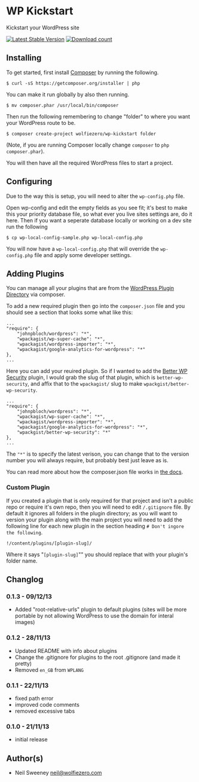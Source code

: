 WP Kickstart
===============================================================================

Kickstart your WordPress site

[![Latest Stable Version](https://poser.pugx.org/wolfiezero/wp-kickstart/version.png)](https://packagist.org/packages/wolfiezero/wp-kickstart)
[![Download count](https://poser.pugx.org/wolfiezero/wp-kickstart/d/total.png)](https://packagist.org/packages/wolfiezero/wp-kickstart)



Installing
-------------------------------------------------------------------------------

To get started, first install [Composer](http://getcomposer.com/) by running
the following.

    $ curl -sS https://getcomposer.org/installer | php

You can make it run globally by also then running.

    $ mv composer.phar /usr/local/bin/composer

Then run the following remembering to change "folder" to where you want your
WordPress route to be.

    $ composer create-project wolfiezero/wp-kickstart folder

(Note, if you are running Composer locally change `composer` to `php
composer.phar`).

You will then have all the required WordPress files to start a project.


Configuring
-------------------------------------------------------------------------------

Due to the way this is setup, you will need to alter the `wp-config.php` file.

Open wp-config and edit the empty fields as you see fit; it's best to make this
your priority database file, so what ever you live sites settings are, do it
here. Then if you want a seperate database locally or working on a dev site run
the following

    $ cp wp-local-config-sample.php wp-local-config.php

You will now have a `wp-local-config.php` that will override the
`wp-config.php` file and apply some developer settings.


Adding Plugins
-------------------------------------------------------------------------------

You can manage all your plugins that are from the [WordPress Plugin Directory](http://wordpress.org/plugins/)
via composer.

To add a new required plugin then go into the `composer.json` file and you
should see a section that looks some what like this:

    ...
    "require": {
        "johnpbloch/wordpress": "*",
        "wpackagist/wp-super-cache": "*",
        "wpackagist/wordpress-importer": "*",
        "wpackagist/google-analytics-for-wordpress": "*"
    },
    ...

Here you can add your reuired plugin. So if I wanted to add the [Better WP
Security](http://wordpress.org/plugins/better-wp-security/) plugin, I would
grab the slug of that plugin, which is `better-wp-security`, and affix that to
the `wpackagist/` slug to make `wpackgist/better-wp-security`.

    ...
    "require": {
        "johnpbloch/wordpress": "*",
        "wpackagist/wp-super-cache": "*",
        "wpackagist/wordpress-importer": "*",
        "wpackagist/google-analytics-for-wordpress": "*",
        "wpackgist/better-wp-security": "*"
    },
    ...

The `"*"` is to specify the latest verison, you can change that to the version
number you will always require, but probably best just leave as is.

You can read more about how the composer.json file works in [the docs](http://getcomposer.org/doc/).

### Custom Plugin

If you created a plugin that is only required for that project and isn't a
public repo or require it's own repo, then you will need to edit `/.gitignore`
file. By default it ignores all folders in the plugin directory; as you will
want to version your plugin along with the main project you will need to add
the following line for each new plugin in the section heading
`# Don't ingore the following`.

    !/content/plugins/[plugin-slug]/

Where it says "`[plugin-slug]`"" you should replace that with your plugin's
folder name.


Changlog
-------------------------------------------------------------------------------

### 0.1.3 - 09/12/13

- Added "root-relative-urls" plugin to default plugins (sites will be more
  portable by not allowing WordPress to use the domain for interal images)

### 0.1.2 - 28/11/13

- Updated README with info about plugins
- Change the .gitignore for plugins to the root .gitignore (and made it pretty)
- Removed `en_GB` from `WPLANG`

### 0.1.1 - 22/11/13

- fixed path error
- improved code comments
- removed excessive tabs

### 0.1.0 - 21/11/13

- initial release


Author(s)
-------------------------------------------------------------------------------

- Neil Sweeney <neil@wolfiezero.com>
